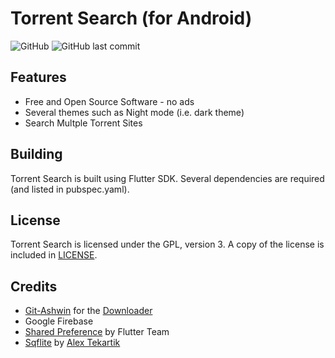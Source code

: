 
Torrent Search (for Android)
=======================
![GitHub](https://img.shields.io/github/license/Tejasvp25/flutter-torrent-search)    ![GitHub last commit](https://img.shields.io/github/last-commit/Tejasvp25/flutter-torrent-search)

Features
--------

* Free and Open Source Software - no ads
* Several themes such as Night mode (i.e. dark theme)
* Search Multple Torrent Sites


Building
--------

Torrent Search is built using Flutter SDK. Several dependencies are required (and
listed in pubspec.yaml).

License
-------

Torrent Search is licensed under the GPL, version 3. A copy of the license is
included in [LICENSE](LICENSE).


Credits
------

* [Git-Ashwin](https://github.com/Git-Ashwin/Downloader) for the [Downloader]([https://pub.dev/packages/downloader](https://pub.dev/packages/downloader))
* Google Firebase
* [Shared Preference]([https://pub.dev/packages/shared_preferences](https://pub.dev/packages/shared_preferences)) by Flutter Team
* [Sqflite]([https://pub.dev/packages/sqflite](https://pub.dev/packages/sqflite)) by [Alex Tekartik]([https://github.com/tekartik/sqflite](https://github.com/tekartik/sqflite)) 

